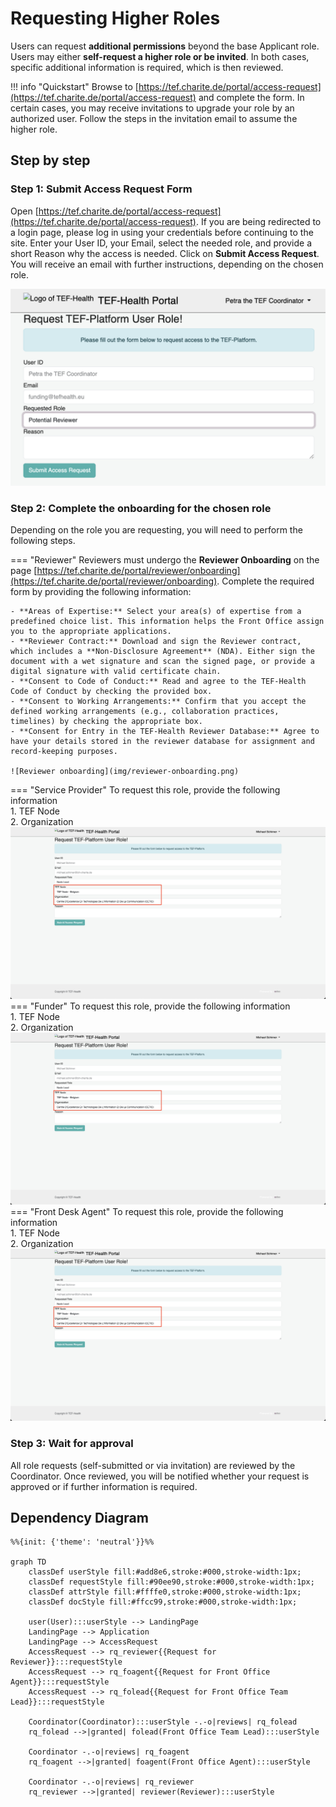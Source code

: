 # Requesting Higher Roles

Users can request **additional permissions** beyond the base Applicant role. Users may either **self-request a higher role or be invited**. In both cases, specific additional information is required, which is then reviewed.
    
!!! info "Quickstart"
    Browse to [https://tef.charite.de/portal/access-request](https://tef.charite.de/portal/access-request) and complete the form. In certain cases, you may receive invitations to upgrade your role by an authorized user. Follow the steps in the invitation email to assume the higher role.

## Step by step

### Step 1: **Submit Access Request Form**  

Open [https://tef.charite.de/portal/access-request](https://tef.charite.de/portal/access-request). If you are being redirected to a login page, please log in using your credentials before continuing to the site. Enter your User ID, your Email, select the needed role, and provide a short Reason why the access is needed. Click on **Submit Access Request**. You will receive an email with further instructions, depending on the chosen role.

![Odoo Landing Page Screenshot](img/request-permission.png)

   
### Step 2: **Complete the onboarding for the chosen role**   

Depending on the role you are requesting, you will need to perform the following steps. 
   
=== "Reviewer"
    Reviewers must undergo the **Reviewer Onboarding** on the page [https://tef.charite.de/portal/reviewer/onboarding](https://tef.charite.de/portal/reviewer/onboarding). Complete the required form by providing the following information:

    - **Areas of Expertise:** Select your area(s) of expertise from a predefined choice list. This information helps the Front Office assign you to the appropriate applications.
    - **Reviewer Contract:** Download and sign the Reviewer contract, which includes a **Non-Disclosure Agreement** (NDA). Either sign the document with a wet signature and scan the signed page, or provide a digital signature with valid certificate chain.
    - **Consent to Code of Conduct:** Read and agree to the TEF-Health Code of Conduct by checking the provided box.
    - **Consent to Working Arrangements:** Confirm that you accept the defined working arrangements (e.g., collaboration practices, timelines) by checking the appropriate box.
    - **Consent for Entry in the TEF-Health Reviewer Database:** Agree to have your details stored in the reviewer database for assignment and record-keeping purposes.
    
    ![Reviewer onboarding](img/reviewer-onboarding.png)
=== "Service Provider"
    To request this role, provide the following information  
    1. TEF Node  
    2. Organization  
    ![Other Role onboarding](img/permissions-1.png)
=== "Funder"
    To request this role, provide the following information  
    1. TEF Node  
    2. Organization 
    ![Other Role onboarding](img/permissions-1.png) 
=== "Front Desk Agent"
    To request this role, provide the following information  
    1. TEF Node  
    2. Organization	  
    ![Other Role onboarding](img/permissions-1.png)
   
### Step 3: **Wait for approval**   
   All role requests (self-submitted or via invitation) are reviewed by the Coordinator. Once reviewed, you will be notified whether your request is approved or if further information is required. 
   
   
## Dependency Diagram

``` mermaid 
%%{init: {'theme': 'neutral'}}%%

graph TD
    classDef userStyle fill:#add8e6,stroke:#000,stroke-width:1px;
    classDef requestStyle fill:#90ee90,stroke:#000,stroke-width:1px;
    classDef attrStyle fill:#ffffe0,stroke:#000,stroke-width:1px;
    classDef docStyle fill:#ffcc99,stroke:#000,stroke-width:1px;

    user(User):::userStyle --> LandingPage
    LandingPage --> Application
    LandingPage --> AccessRequest
    AccessRequest --> rq_reviewer{{Request for Reviewer}}:::requestStyle
    AccessRequest --> rq_foagent{{Request for Front Office Agent}}:::requestStyle
    AccessRequest --> rq_folead{{Request for Front Office Team Lead}}:::requestStyle

    Coordinator(Coordinator):::userStyle -.-o|reviews| rq_folead
    rq_folead -->|granted| folead(Front Office Team Lead):::userStyle

    Coordinator -.-o|reviews| rq_foagent
    rq_foagent -->|granted| foagent(Front Office Agent):::userStyle

    Coordinator -.-o|reviews| rq_reviewer
    rq_reviewer -->|granted| reviewer(Reviewer):::userStyle

```